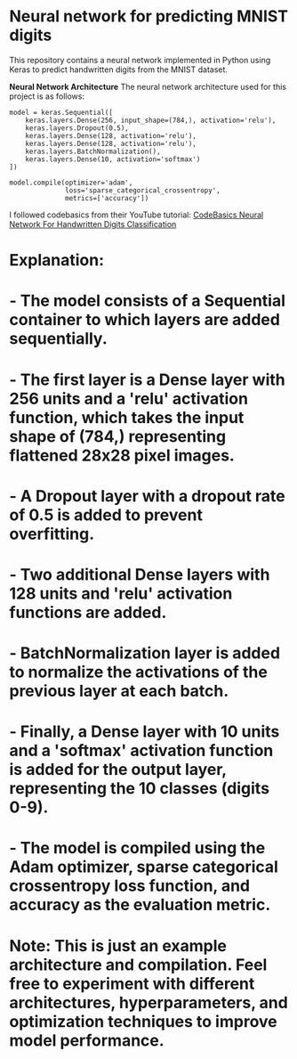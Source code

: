 # Neural network for predicting MNIST digits

This repository contains a neural network implemented in Python using Keras to predict handwritten digits from the MNIST dataset.

**Neural Network Architecture**
The neural network architecture used for this project is as follows:

```
model = keras.Sequential([
    keras.layers.Dense(256, input_shape=(784,), activation='relu'),
    keras.layers.Dropout(0.5),
    keras.layers.Dense(128, activation='relu'),
    keras.layers.Dense(128, activation='relu'),
    keras.layers.BatchNormalization(),
    keras.layers.Dense(10, activation='softmax')
])

model.compile(optimizer='adam',
              loss='sparse_categorical_crossentropy',
              metrics=['accuracy'])
```

I followed codebasics from their YouTube tutorial: [CodeBasics Neural Network For Handwritten Digits Classification](https://www.youtube.com/watch?v=iqQgED9vV7k&t=861s)

# **Explanation:**
# - The model consists of a **Sequential** container to which layers are added sequentially.
# - The first layer is a **Dense** layer with 256 units and a '**relu**' activation function, which takes the input shape of **(784,)** representing flattened 28x28 pixel images.
# - A **Dropout** layer with a dropout rate of **0.5** is added to prevent overfitting.
# - Two additional **Dense** layers with 128 units and '**relu**' activation functions are added.
# - **BatchNormalization** layer is added to normalize the activations of the previous layer at each batch.
# - Finally, a **Dense** layer with 10 units and a '**softmax**' activation function is added for the output layer, representing the 10 classes (digits 0-9).
# - The model is compiled using the **Adam** optimizer, **sparse categorical crossentropy** loss function, and **accuracy** as the evaluation metric.

# **Note:** This is just an example architecture and compilation. Feel free to experiment with different architectures, hyperparameters, and optimization techniques to improve model performance.
